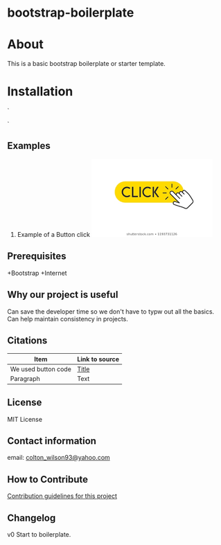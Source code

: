 # bootstrap-boilerplate

# About
This is a basic bootstrap boilerplate or starter template.

# Installation
`<html>
  <head>
  </head>
</html>
`

## Examples
1. Example of a Button click
![example of button click](img\CLICK.png)

## Prerequisites
+Bootstrap
+Internet

## Why our project is useful
Can save the developer time so we don't have to typw out all the basics. Can help maintain consistency in projects. 

## Citations
| Item        | Link to source |
| ----------- | ----------- |
| We used button code     | [Title](google.com)       |
| Paragraph   | Text        |

## License
MIT License

## Contact information
email: colton_wilson93@yahoo.com

## How to Contribute
[Contribution guidelines for this project](docs.Contributeing.md)

## Changelog
v0 Start to boilerplate.